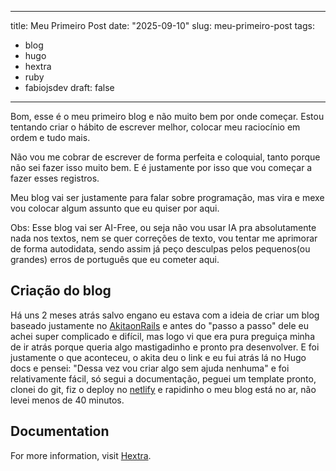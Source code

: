  ---
title: Meu Primeiro Post
date: "2025-09-10"
slug: meu-primeiro-post
tags:
  - blog
  - hugo
  - hextra
  - ruby
  - fabiojsdev
draft: false
---

Bom, esse é o meu primeiro blog e não muito bem por onde começar. Estou tentando criar o hábito de escrever melhor, colocar meu raciocínio em ordem e tudo mais.

Não vou me cobrar de escrever de forma perfeita e coloquial, tanto porque não sei fazer isso muito bem. E é justamente por isso que vou começar a fazer esses registros. 

Meu blog vai ser justamente para falar sobre programação, mas vira e mexe vou colocar algum assunto que eu quiser por aqui.

Obs: Esse blog vai ser AI-Free, ou seja não vou usar IA pra absolutamente nada nos textos, nem se quer correções de texto, vou tentar me aprimorar de forma autodidata, sendo assim já peço desculpas pelos pequenos(ou grandes) erros de português que eu cometer aqui.

## Criação do blog

Há uns 2 meses atrás salvo engano eu estava com a ideia de criar um blog baseado justamente no [AkitaonRails](https://akitaonrails.com/) e antes do "passo a passo" dele eu achei super complicado e difícil, mas logo vi que era pura preguiça minha de ir atrás porque queria algo mastigadinho e pronto pra desenvolver. 
E foi justamente o que aconteceu, o akita deu o link e eu fui atrás lá no Hugo docs e pensei: "Dessa vez vou criar algo sem ajuda nenhuma" e foi relativamente fácil, só segui a documentação, peguei um template pronto, clonei do git, fiz o deploy no [netlify](https://www.netlify.com/) e rapidinho o meu blog está no ar, não levei menos de 40 minutos.

## Documentation

For more information, visit [Hextra](https://imfing.github.io/hextra).
